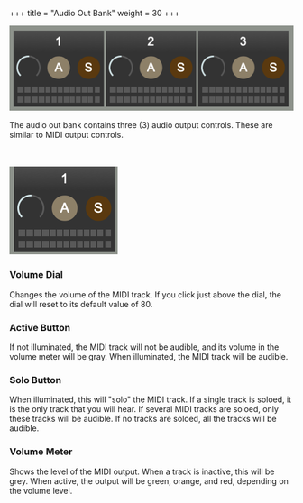 +++
title = "Audio Out Bank"
weight = 30
+++

![audio out bank](images/audio-out-bank.png?width=40vw)  

The audio out bank contains three (3) audio output controls. These are similar to MIDI output controls.  
<br>
<br>

![audio out](images/audio-out.png)


### Volume Dial

Changes the volume of the MIDI track. If you click just above the dial, the dial will reset to its default value of 80.

### Active Button

If not illuminated, the MIDI track will not be audible, and its volume in the volume meter will be gray. When illuminated, the MIDI track will be audible.

### Solo Button

When illuminated, this will "solo" the MIDI track. If a single track is soloed, it is the only track that you will hear. If several MIDI tracks are soloed, only these tracks will be audible. If no tracks are soloed, all the tracks will be audible.

### Volume Meter
Shows the level of the MIDI output. When a track is inactive, this will be grey. When active, the output will be green, orange, and red, depending on the volume level.